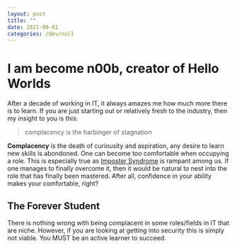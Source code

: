 ```yaml
---
layout: post
title: ""
date: 2021-09-01 
categories: /dev/null 
---
```


# I am become n00b, creator of Hello Worlds

After a decade of working in IT, it always amazes me how much more there is to learn. If you are just starting out or relatively fresh to the industry, then my insight to you is this:

  >complacency is the harbinger of stagnation

**Complacency** is the death of curiousity and aspiration, any desire to learn new skills is abondoned. One can become too comfortable when occupying a role. This is especially true as [Imposter Syndrome](https://en.wikipedia.org/wiki/Impostor_syndrome)  is rampant among us. If one manages to finally overcome it, then it would be natural to nest into the role that has finally been mastered. After all, confidence in your ability makes your comfortable, right?


## The Forever Student   

There is nothing wrong with being complacent in some roles/fields in IT that are niche. However, if you are looking at getting into security this is simply not viable. You MUST be an active learner to succeed.



